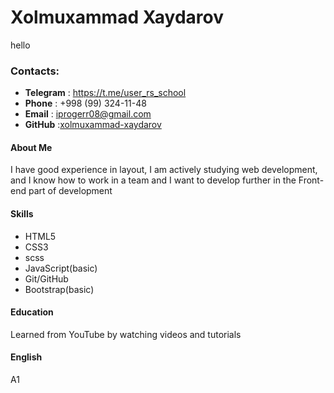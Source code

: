 
# Xolmuxammad Xaydarov
hello 

### Contacts:

* __Telegram__ : https://t.me/user_rs_school
* __Phone__ : +998 (99) 324-11-48
* __Email__ : iprogerr08@gmail.com
* __GitHub__ :[xolmuxammad-xaydarov](https://github.com/xolmuxammad-xaydarov "Описание")



#### About Me
I have good experience in layout, I am actively studying web development, and I know how to work in a team 
and I want to develop further in the Front-end part of development

#### Skills
* HTML5
* CSS3
* scss
* JavaScript(basic)
* Git/GitHub
* Bootstrap(basic)

#### Education
Learned from YouTube by watching videos and tutorials

#### English
A1 